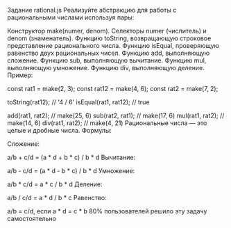 Задание
rational.js
Реализуйте абстракцию для работы с рациональными числами используя пары:

Конструктор make(numer, denom).
Селекторы numer (числитель) и denom (знаменатель).
Функцию toString, возвращающую строковое представление рационального числа.
Функцию isEqual, проверяющую равенство двух рациональных чисел.
Функцию add, выполняющую сложение.
Функцию sub, выполняющую вычитание.
Функцию mul, выполняющую умножение.
Функцию div, выполняющую деление.
Пример:

const rat1 = make(2, 3);
const rat12 = make(4, 6);
const rat2 = make(7, 2);

toString(rat12); // '4 / 6'
isEqual(rat1, rat12); // true

add(rat1, rat2); // make(25, 6)
sub(rat2, rat1); // make(17, 6)
mul(rat1, rat2); // make(14, 6)
div(rat1, rat2); //  make(4, 21)
Рациональные числа — это целые и дробные числа. Формулы:

Сложение:

a/b + c/d = (a * d + b * c) / b * d
Вычитание:

a/b - c/d = (a * d - b * c) / b * d
Умножение:

a/b * c/d = a * c / b * d
Деление:

a/b / c/d = a * d / b * c
Равенство:

a/b = c/d, если a * d = c * b
80% пользователей решило эту задачу самостоятельно

